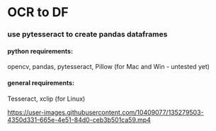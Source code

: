 # OCR to DF
### use pytesseract to create pandas dataframes

#### python requirements:
opencv, pandas, pytesseract, Pillow (for Mac and Win - untested yet)

#### general requirements:
Tesseract, xclip (for Linux)


https://user-images.githubusercontent.com/10409077/135279503-4350d331-665e-4e51-84d0-ceb3b501ca59.mp4

